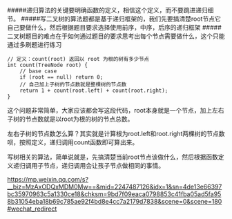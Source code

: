 #####递归算法的关键要明确函数的定义，相信这个定义，而不要跳进递归细节。
#####写二叉树的算法题都是基于递归框架的，我们先要搞清楚root节点它自己要做什么，然后根据题目要求选择使用前序，中序，后序的递归框架
#####二叉树题目的难点在于如何通过题目的要求思考出每个节点需要做什么，这个只能通过多刷题进行练习
```
// 定义：count(root) 返回以 root 为根的树有多少节点
int count(TreeNode root) {
    // base case
    if (root == null) return 0;
    // 自己加上子树的节点数就是整棵树的节点数
    return 1 + count(root.left) + count(root.right);
}
```
这个问题非常简单，大家应该都会写这段代码，root本身就是一个节点，加上左右子树的节点数就是以root为根的树的节点总数。

左右子树的节点数怎么算？其实就是计算根为root.left和root.right两棵树的节点数呗，按照定义，递归调用count函数即可算出来。

写树相关的算法，简单说就是，先搞清楚当前root节点该做什么，然后根据函数定义递归调用子节点，递归调用会让孩子节点做相同的事情。


https://mp.weixin.qq.com/s?__biz=MzAxODQxMDM0Mw==&mid=2247487126&idx=1&sn=4de13e66397bc35970963c5a1330ce18&chksm=9bd7f09eaca0798853c41fba05ad5fa958b31054eba18b69c785ae92f4bd8e4cc7a2179d7838&scene=0&scene=180#wechat_redirect